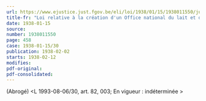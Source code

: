 ```yaml
---
url: https://www.ejustice.just.fgov.be/eli/loi/1938/01/15/1938011550/justel
title-fr: "Loi relative à la création d'un Office national du lait et de ses dérivés."
date: 1938-01-15
source:
number: 1938011550
page: 458
case: 1938-01-15/30
publication: 1938-02-02
starts: 1938-02-12
modifies:
pdf-original:
pdf-consolidated:
---
```


(Abrogé) <L 1993-08-06/30, art. 82, 003;  En vigueur :   indéterminée >
